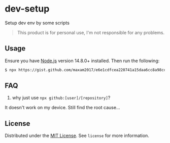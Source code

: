 # dev-setup

Setup dev env by some scripts

> This product is for personal use, I'm not responsible for any problems.

## Usage
Ensure you have [Node.js](https://nodejs.org) version 14.8.0+ installed. Then run the following:

```bash
$ npx https://gist.github.com/maxam2017/e6e1cdfcea220741a15daa6cc8a98cdb
```

## FAQ
1. why just use `npx github:[user]/[repository]`?

It doesn't work on my device. Still find the root cause...

## License
Distributed under the [MIT License](https://choosealicense.com/licenses/mit/). See `license` for more information.